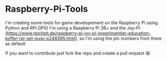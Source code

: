 # Raspberry-Pi-Tools
I'm creating some tools for game developement on the Raspberry Pi using Python and RPi.GPIO
I'm using a Raspberry Pi 3B+ and the Joy-Pi (https://www.reichelt.de/raspberry-pi-joy-pi-experimentier-education-koffer-rpi-set-joypi-p248395.html), so I'm using the pin numbers from there as default

If you want to contribute just fork the repo and create a pull request :smile:

